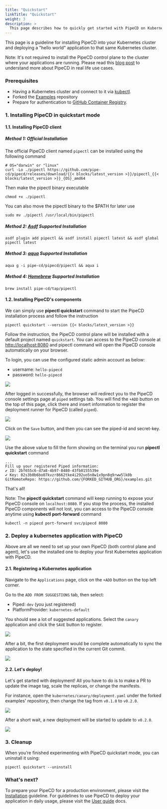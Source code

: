 ```yaml
---
title: "Quickstart"
linkTitle: "Quickstart"
weight: 3
description: >
  This page describes how to quickly get started with PipeCD on Kubernetes.
---
```


This page is a guideline for installing PipeCD into your Kubernetes cluster and deploying a "hello world" application to that same Kubernetes cluster.

Note: It's not required to install the PipeCD control plane to the cluster where your applications are running. Please read this [blog post](/blog/2021/12/29/pipecd-best-practice-01-operate-your-own-pipecd-cluster/) to understand more about PipeCD in real life use cases.

### Prerequisites
- Having a Kubernetes cluster and connect to it via [kubectl](https://kubernetes.io/docs/tasks/tools/install-kubectl/).
- Forked the [Examples](https://github.com/pipe-cd/examples) repository
- Prepare for authentication to [GitHub Container Registry](https://docs.github.com/en/packages/working-with-a-github-packages-registry/working-with-the-container-registry#authenticating-to-the-container-registry).

### 1. Installing PipeCD in quickstart mode

#### 1.1. Installing PipeCD client

##### Method 1: Official Installation
The official PipeCD client named `pipectl` can be installed using the following command

``` console
# OS="darwin" or "linux"
curl -Lo ./pipectl https://github.com/pipe-cd/pipecd/releases/download/{{< blocks/latest_version >}}/pipectl_{{< blocks/latest_version >}}_{OS}_amd64
```

Then make the pipectl binary executable

``` console
chmod +x ./pipectl
```

You can also move the pipectl binary to the $PATH for later use

```console
sudo mv ./pipectl /usr/local/bin/pipectl
```

##### Method 2: [Asdf](https://asdf-vm.com/) Supported Installation

```console
asdf plugin add pipectl && asdf install pipectl latest && asdf global pipectl latest
```

##### Method 3: [aqua](https://aquaproj.github.io/) Supported Installation

```console
aqua g -i pipe-cd/pipecd/pipectl && aqua i
```

##### Method 4: [Homebrew](https://brew.sh/) Supported Installation

```console
brew install pipe-cd/tap/pipectl
```

#### 1.2. Installing PipeCD's components

We can simply use __pipectl quickstart__ command to start the PipeCD installation process and follow the instruction

```console
pipectl quickstart --version {{< blocks/latest_version >}}
```

Follow the instruction, the PipeCD control plane will be installed with a default project named `quickstart`. You can access to the PipeCD console at [http://localhost:8080](http://localhost:8080?project=quickstart) and pipectl command will open the PipeCD console automatically on your browser.

To login, you can use the configured static admin account as below:
- username: `hello-pipecd`
- password: `hello-pipecd`

![](/images/quickstart-login-form.png)

After logged in successfully, the browser will redirect you to the PipeCD console settings page at `piped` settings tab. You will find the `+ADD` button on the top of this page, click there and insert information to register the deployment runner for PipeCD (called `piped`).

![](/images/quickstart-adding-piped.png)

Click on the `Save` button, and then you can see the piped-id and secret-key.

![](/images/quickstart-piped-registered.png)

Use the above value to fill the form showing on the terminal you run __pipectl quickstart__ command

```console
...
Fill up your registered Piped information:
✔ ID: 2bf655c6-d7a8-4b97-8480-43fb0155539e
✔ Key: 02s3b0b6bo07kvzr8662tke4i292uo5n8w1x9pn8q9rww5lk0b
GitRemoteRepo: https://github.com/{FORKED_GITHUB_ORG}/examples.git

```

That's all!

Note: The __pipectl quickstart__ command will keep running to expose your PipeCD console on `localhost:8080`. If you stop the process, the installed PipeCD components will not lost, you can access to the PipeCD console anytime using __kubectl port-forward__ command

```console
kubectl -n pipecd port-forward svc/pipecd 8080
```

### 2. Deploy a kubernetes application with PipeCD

Above are all we need to set up your own PipeCD (both control plane and agent), let's use the installed one to deploy your first Kubernetes application with PipeCD.

#### 2.1. Registering a Kubernetes application
Navigate to the `Applications` page, click on the `+ADD` button on the top left corner.

Go to the `ADD FROM SUGGESTIONS` tab, then select:
- Piped: `dev` (you just registered)
- PlatformProvider: `kubernetes-default`

You should see a lot of suggested applications. Select the `canary` application and click the `SAVE` button to register.

![](/images/quickstart-adding-application-from-suggestions.png)

After a bit, the first deployment would be complete automatically to sync the application to the state specified in the current Git commit.

![](/images/quickstart-first-deployment.png)

#### 2.2. Let's deploy!
Let's get started with deployment! All you have to do is to make a PR to update the image tag, scale the replicas, or change the manifests.

For instance, open the `kubernetes/canary/deployment.yaml` under the forked examples' repository, then change the tag from `v0.1.0` to `v0.2.0`.

![](/images/quickstart-update-image-tag.png)

After a short wait, a new deployment will be started to update to `v0.2.0`.

![](/images/quickstart-deploying.png)

### 3. Cleanup
When you’re finished experimenting with PipeCD quickstart mode, you can uninstall it using:

``` console
pipectl quickstart --uninstall
```

### What's next?

To prepare your PipeCD for a production environment, please visit the [Installation](../installation/) guideline. For guidelines to use PipeCD to deploy your application in daily usage, please visit the [User guide](../user-guide/) docs.
